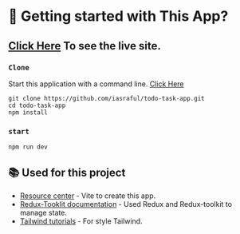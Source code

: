 # 🚀 Getting started with This App?

## [Click Here](https://courageous-mooncake-90f466.netlify.app/) To see the live site.

### `Clone`

Start this application with a command line. [Click Here](https://github.com/iasraful/todo-task-app.git)

```
git clone https://github.com/iasraful/todo-task-app.git
cd todo-task-app
npm install

```

### `start`



```
npm run dev
```

## 📚 Used for this project

- [Resource center](https://vitejs.dev/) - Vite to create this app.
- [Redux-Tooklit documentation](https://redux-toolkit.js.org/) - Used Redux and Redux-toolkit to manage state.
- [Tailwind tutorials](https://tailwindcss.com/https://tailwindcss.com/) - For style Tailwind.
